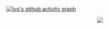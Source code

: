 


<div style="margin: 0;">
 
 [![Ivo's github activity graph](https://github-readme-activity-graph.vercel.app/graph?username=MarquisTheCoder&bg_color=0D1117&color=708090&line=E08CF3&point=ffffff&area=true&hide_border=true)](https://github.com/ip681/)

<p align='center'>
<!-- <img src='https://github-profile-trophy.vercel.app/?username=tynab&theme=dracula&column=6'> -->
<img src='https://hacked-github-stat-trophies.vercel.app/?username=MarquisTheCoder&theme=dracula&column=11'>
</p>


<div>

